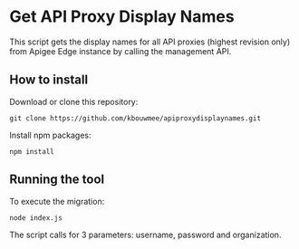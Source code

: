 # Get API Proxy Display Names

This script gets the display names for all API proxies (highest revision only) from Apigee Edge instance by calling the management API.

## How to install

Download or clone this repository:
```
git clone https://github.com/kbouwmee/apiproxydisplaynames.git
```

Install npm packages:
```
npm install
```

## Running the tool
To execute the migration:
```
node index.js
```

The script calls for 3 parameters: username, password and organization.
